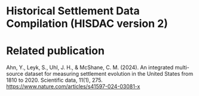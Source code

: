 # Historical Settlement Data Compilation (HISDAC version 2)

# Related publication
Ahn, Y., Leyk, S., Uhl, J. H., & McShane, C. M. (2024). An integrated multi-source dataset for measuring settlement evolution in the United States from 1810 to 2020. Scientific data, 11(1), 275.
https://www.nature.com/articles/s41597-024-03081-x


